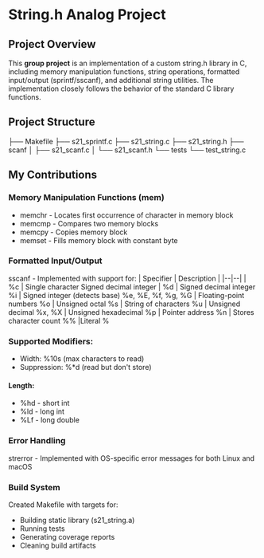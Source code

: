 # String.h Analog Project
## Project Overview
This **group project** is an implementation of a custom string.h library in C, including memory manipulation functions, string operations, formatted input/output (sprintf/sscanf), and additional string utilities. 
The implementation closely follows the behavior of the standard C library functions.
## Project Structure
├── Makefile
├── s21_sprintf.c
├── s21_string.c
├── s21_string.h
├── scanf
│   ├── s21_scanf.c
│   └── s21_scanf.h
└── tests
    └── test_string.c
## My Contributions
### Memory Manipulation Functions (mem)
- memchr - Locates first occurrence of character in memory block
- memcmp - Compares two memory blocks
- memcpy - Copies memory block
- memset - Fills memory block with constant byte
### Formatted Input/Output
sscanf - Implemented with support for:
| Specifier | Description |
|--|--|
| %c | Single character Signed decimal integer |
%d	| Signed decimal integer
%i	| Signed integer (detects base)
%e, %E, %f, %g, %G	| Floating-point numbers
%o	| Unsigned octal
%s	| String of characters
%u	| Unsigned decimal
%x, %X	| Unsigned hexadecimal
%p	| Pointer address
%n	| Stores character count
%%	|Literal %
### Supported Modifiers:
- Width: %10s (max characters to read)
- Suppression: %*d (read but don't store)
#### Length:
- %hd - short int
- %ld - long int
- %Lf - long double
### Error Handling
strerror - Implemented with OS-specific error messages for both Linux and macOS
### Build System
Created Makefile with targets for:
- Building static library (s21_string.a)
- Running tests
- Generating coverage reports
- Cleaning build artifacts
